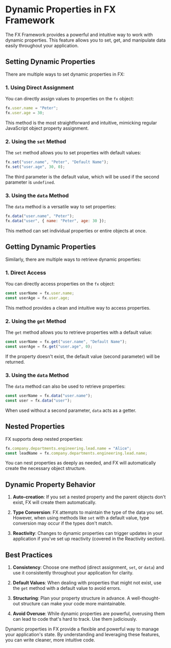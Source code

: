 # Dynamic Properties in FX Framework

The FX Framework provides a powerful and intuitive way to work with dynamic properties. This feature allows you to set, get, and manipulate data easily throughout your application.

## Setting Dynamic Properties

There are multiple ways to set dynamic properties in FX:

### 1. Using Direct Assignment

You can directly assign values to properties on the `fx` object:

```javascript
fx.user.name = "Peter";
fx.user.age = 30;
```

This method is the most straightforward and intuitive, mimicking regular JavaScript object property assignment.

### 2. Using the `set` Method

The `set` method allows you to set properties with default values:

```javascript
fx.set("user.name", "Peter", "Default Name");
fx.set("user.age", 30, 0);
```

The third parameter is the default value, which will be used if the second parameter is `undefined`.

### 3. Using the `data` Method

The `data` method is a versatile way to set properties:

```javascript
fx.data("user.name", "Peter");
fx.data("user", { name: "Peter", age: 30 });
```

This method can set individual properties or entire objects at once.

## Getting Dynamic Properties

Similarly, there are multiple ways to retrieve dynamic properties:

### 1. Direct Access

You can directly access properties on the `fx` object:

```javascript
const userName = fx.user.name;
const userAge = fx.user.age;
```

This method provides a clean and intuitive way to access properties.

### 2. Using the `get` Method

The `get` method allows you to retrieve properties with a default value:

```javascript
const userName = fx.get("user.name", "Default Name");
const userAge = fx.get("user.age", 0);
```

If the property doesn't exist, the default value (second parameter) will be returned.

### 3. Using the `data` Method

The `data` method can also be used to retrieve properties:

```javascript
const userName = fx.data("user.name");
const user = fx.data("user");
```

When used without a second parameter, `data` acts as a getter.

## Nested Properties

FX supports deep nested properties:

```javascript
fx.company.departments.engineering.lead.name = "Alice";
const leadName = fx.company.departments.engineering.lead.name;
```

You can nest properties as deeply as needed, and FX will automatically create the necessary object structure.

## Dynamic Property Behavior

1. **Auto-creation**: If you set a nested property and the parent objects don't exist, FX will create them automatically.

2. **Type Conversion**: FX attempts to maintain the type of the data you set. However, when using methods like `set` with a default value, type conversion may occur if the types don't match.

3. **Reactivity**: Changes to dynamic properties can trigger updates in your application if you've set up reactivity (covered in the Reactivity section).

## Best Practices

1. **Consistency**: Choose one method (direct assignment, `set`, or `data`) and use it consistently throughout your application for clarity.

2. **Default Values**: When dealing with properties that might not exist, use the `get` method with a default value to avoid errors.

3. **Structuring**: Plan your property structure in advance. A well-thought-out structure can make your code more maintainable.

4. **Avoid Overuse**: While dynamic properties are powerful, overusing them can lead to code that's hard to track. Use them judiciously.

Dynamic properties in FX provide a flexible and powerful way to manage your application's state. By understanding and leveraging these features, you can write cleaner, more intuitive code.